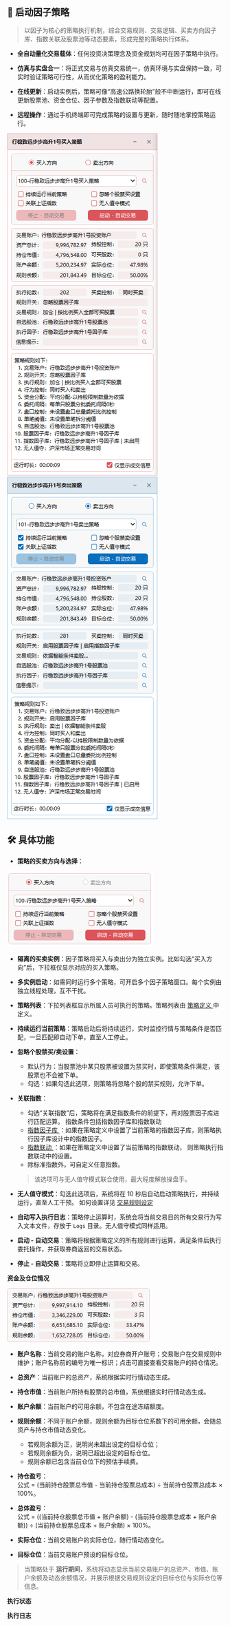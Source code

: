## 🚀 启动因子策略

> 以因子为核心的策略执行机制，综合交易规则、交易逻辑、买卖方向因子库、指数关联及股票池等动态要素，形成完整的策略执行体系。

- **全自动量化交易载体**：任何投资决策理念及资金规划均可在因子策略中执行。

- **仿真与实盘合一**：将正式交易与仿真交易统一，仿真环境与实盘保持一致，可实时验证策略可行性，从而优化策略的盈利能力。

- **在线更新**：启动实例后，策略可像“高速公路换轮胎”般不中断运行，即可在线更新股票池、资金仓位、因子参数及指数联动等配置。

- **远程操作**：通过手机终端即可完成策略的设置与更新，随时随地掌控策略运行。

<p align="left">
   <img  src="./images/launch_factor_strategy_buy.png"/ style="max-width:none;">
   <img  src="./images/launch_factor_strategy_sell.png"/ style="max-width:none;">
</p>

## 🛠️ 具体功能

- **策略的买卖方向与选择**：
 <p align="left">
    <img  src="./images/launch_factor_strategy_direction.png"/ style="max-width:none;">
 </p>

- **隔离的买卖实例**：因子策略将买入与卖出分为独立实例。比如勾选“买入方向”后，下拉框仅显示对应的买入策略。

- **多实例启动**：如需同时运行多个策略，可开启多个因子策略窗口。每个实例由独立线程处理，互不干扰。

- **策略列表**：下拉列表框显示所属人员可执行的策略。策略列表由 [ 策略定义 ](./Strategy_Definition.md) 中定义。

- **持续运行当前策略**：策略启动后将持续运行，实时监控行情与策略条件是否匹配，一旦匹配即自动下单，直至人工停止。  

- **忽略个股禁买/卖设置**：
  - 默认行为：当股票池中某只股票被设置为禁买时，即使策略条件满足，该股票也不会被下单。
  - 勾选：如果勾选此选项，则策略将忽略个股的禁买规则，允许下单。

- **关联指数**：
  - 勾选“关联指数”后，策略将在满足指数条件的前提下，再对股票因子库进行匹配运算。  指数条件包括指数因子库和指数联动
  - [ 指数因子库 ](./Factor_Library_Design.md)：如果在策略定义中设置了当前策略的指数因子库，则策略执行因子库设计中的指数因子。  
  - [ 指数联动 ](./Index_Linkage.md)：如果在策略定义中设置了当前策略的指数联动，  则策略执行指数联动中的设置。
  - 除标准指数外，可自定义任意指数。
   > 该选项可与无人值守模式联合使用，最大程度解放操盘手。  

- **无人值守模式**：勾选此选项后，系统将在 10 秒后自动启动策略执行，并持续运行，直至人工干预。 如何设置详见 [ 交易规则设定 ](./Trading_Rules_Setup.md)

- **自动写入执行日志**：策略停止运算时，系统会将当前交易日的所有交易行为写入文本文件，存放于 `Logs` 目录。无人值守模式同样适用。  

- **启动 - 自动交易**：策略将根据策略定义的所有规则进行运算，满足条件后执行委托操作，并获取券商返回的交易状态。  

- **停止 - 自动交易**：策略将立即停止运算和交易。

**资金及仓位情况**

 <p align="left">
    <img  src="./images/launch_factor_strategy_fund.png"/ style="max-width:none;">
 </p>

- **账户名称**：当前交易的账户名称，对应券商开户账号；交易账户在交易规则中维护；账户名称前的编号为唯一标识；点击可直接查看交易账户的持仓情况。

- **总资产**：当前账户的总资产，系统根据实时行情动态生成。

- **持仓市值**：当前账户所持有股票的总市值，系统根据实时行情动态生成。

- **账户余额**：当前账户的可用余额，不包含在途冻结额度。

- **规则余额**：不同于账户余额，规则余额为目标仓位系数下的可用余额，会随总资产与持仓市值动态变化。  
  - 若规则余额为正，说明尚未超出设定的目标仓位；  
  - 若规则余额为负，说明已超出设定的目标仓位。  
  - 规则余额已包含当前仓位下的预估手续费。

- **持仓盈亏**：  
  公式 = (当前持仓股票总市值 - 当前持仓股票总成本) ÷ 当前持仓股票总成本 × 100%。

- **总体盈亏**：  
  公式 = ((当前持仓股票总市值 + 账户余额) - (当前持仓股票总成本 + 账户余额)) ÷ (当前持仓股票总成本 + 账户余额) × 100%。

- **实际仓位**：当前交易账户的实际仓位，随行情动态变化。

- **目标仓位**：当前交易账户预设的目标仓位。

> 当策略处于 **运行期间**，系统将动态显示当前交易账户的总资产、市值、账户余额及动态余额情况，并展示根据交易规则设定的目标仓位与实际仓位等信息。  


**执行状态**

**执行日志**

